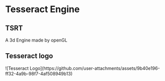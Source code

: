 <h1><b>Tesseract Engine</b></h1>
<h2>TSRT</h2>
A 3d Engine made by openGL

<h2>Tesseract logo</h2>
![Tesseract Logo](https://github.com/user-attachments/assets/9b40e196-ff32-4a9b-98f7-4af508949b13)
